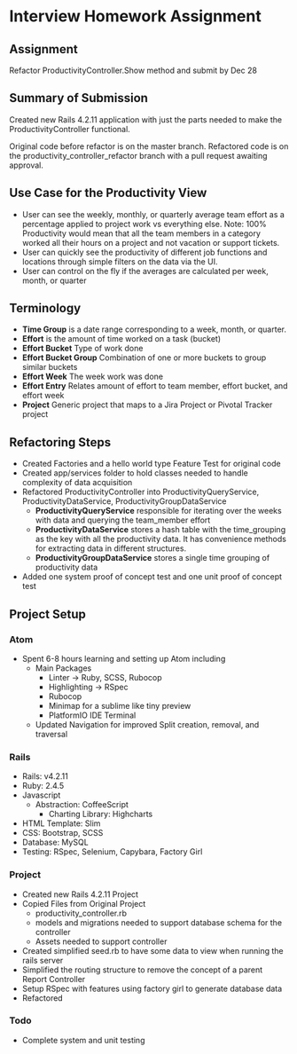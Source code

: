 # Interview Homework Assignment

## Assignment
Refactor ProductivityController.Show method and submit by Dec 28

## Summary of Submission
Created new Rails 4.2.11 application with just the parts needed to make the ProductivityController functional.

Original code before refactor is on the master branch. Refactored code is on the productivity_controller_refactor branch with a pull request awaiting approval.

## Use Case for the Productivity View
* User can see the weekly, monthly, or quarterly average team effort as a percentage applied to project work vs everything else. Note: 100% Productivity would mean that all the team members in a category worked all their hours on a project and not vacation or support tickets.
* User can quickly see the productivity of different job functions and locations through simple filters on the data via the UI.
* User can control on the fly if the averages are calculated per week, month, or quarter

## Terminology
* **Time Group** is a date range corresponding to a week, month, or quarter.
* **Effort** is the amount of time worked on a task (bucket)
* **Effort Bucket** Type of work done
* **Effort Bucket Group** Combination of one or more buckets to group similar buckets
* **Effort Week** The week work was done
* **Effort Entry** Relates amount of effort to team member, effort bucket, and effort week
* **Project** Generic project that maps to a Jira Project or Pivotal Tracker project

## Refactoring Steps
* Created Factories and a hello world type Feature Test for original code
* Created app/services folder to hold classes needed to handle complexity of data acquisition
* Refactored ProductivityController into ProductivityQueryService, ProductivityDataService, ProductivityGroupDataService
  * **ProductivityQueryService** responsible for iterating over the weeks with data and querying the team_member effort
  * **ProductivityDataService** stores a hash table with the time_grouping as the key with all the productivity data. It has convenience methods for extracting data in different structures.
  * **ProductivityGroupDataService** stores a single time grouping of productivity data
* Added one system proof of concept test and one unit proof of concept test

## Project Setup

### Atom
* Spent 6-8 hours learning and setting up Atom including
  * Main Packages
    * Linter -> Ruby, SCSS, Rubocop
    * Highlighting -> RSpec
    * Rubocop
    * Minimap for a sublime like tiny preview
    * PlatformIO IDE Terminal
  * Updated Navigation for improved Split creation, removal, and traversal

### Rails
* Rails: v4.2.11
* Ruby: 2.4.5
* Javascript
  * Abstraction: CoffeeScript
    * Charting Library: Highcharts
* HTML Template: Slim
* CSS: Bootstrap, SCSS
* Database: MySQL
* Testing: RSpec, Selenium, Capybara, Factory Girl

### Project
* Created new Rails 4.2.11 Project
* Copied Files from Original Project
  * productivity_controller.rb
  * models and migrations needed to support database schema for the controller
  * Assets needed to support controller
* Created simplified seed.rb to have some data to view when running the rails server
* Simplified the routing structure to remove the concept of a parent Report Controller
* Setup RSpec with features using factory girl to generate database data
* Refactored

### Todo
* Complete system and unit testing

